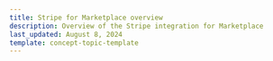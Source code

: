 ```yaml
---
title: Stripe for Marketplace overview
description: Overview of the Stripe integration for Marketplace
last_updated: August 8, 2024
template: concept-topic-template
---
```

